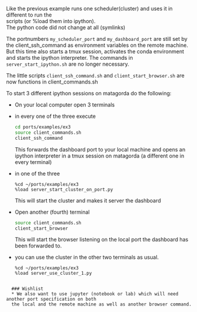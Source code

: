 Like the previous example runs one scheduler(cluster) and uses it in different to run the  
scripts (or %load them into ipython).  
The python code did not change at all (symlinks)

The portnumbers `my_scheduler_port` and `my_dashboard_port`
are still set by the client_ssh_command as environment variables on the remote
machine.
But this time also starts a tmux session, activates the conda environment and starts the ipython interpreter.
The commands in `server_start_ipython.sh` are no longer necessary.

The little scripts `client_ssh_command.sh` and `client_start_browser.sh` are now functions in client_commands.sh


To start 3 different ipython sessions on matagorda do the following:
* On your local computer open 3 terminals

* in every one of the three execute
  ```bash
  cd ports/examples/ex3
  source client_commands.sh
  client_ssh_command
  ```
  This forwards the dashboard port to your local machine and opens an ipython
  interpreter in a tmux session on matagorda (a different one in every
  terminal)

* in one of the three

  ```ipython
  %cd ~/ports/examples/ex3
  %load server_start_cluster_on_port.py
  ```
  This will start the cluster and makes it server the dashboard

* Open another (fourth) terminal
  ```bash
  source client_commands.sh
  client_start_browser
  ```
  This will start the browser listening on the local port the dashboard has been forwarded to.  

* you can use the cluster in the other two terminals as usual.
  ```ipython
  %cd ~/ports/examples/ex3
  %load server_use_cluster_1.py
```

  ### Wishlist
  * We also want to use jupyter (notebook or lab) which will need another port specification on both
  the local and the remote machine as well as another browser command.
